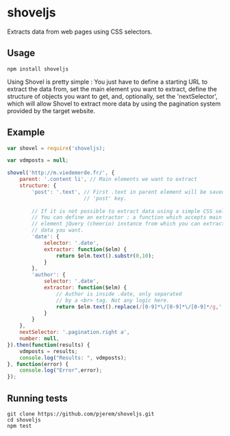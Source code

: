 # shoveljs
Extracts data from web pages using CSS selectors.

## Usage
    npm install shoveljs

Using Shovel is pretty simple : 
You just have to define a starting URL to extract the data from, set the main
element you want to extract, define the structure of objects you want to get,
and, optionally, set the 'nextSelector', which will allow Shovel to extract more
data by using the pagination system provided by the target website.

## Example
``` javascript
var shovel = require('shoveljs);

var vdmposts = null;

shovel('http://m.viedemerde.fr/', {
    parent: '.content li', // Main elements we want to extract
    structure: {
        'post': '.text', // First .text in parent element will be saved into
                         // 'post' key.
                         
        // If it is not possible to extract data using a simple CSS selector
        // You can define an extractor : a function which accepts main
        // element jQuery (cheerio) instance from which you can extract the
        // data you want.
        'date': { 
            selector: '.date', 
            extractor: function($elm) {
                return $elm.text().substr(0,10);
            }
        },
        'author': {
            selector: '.date',
            extractor: function($elm) {
                // Author is inside .date, only separated
                // by a <br> tag. Not any logic here.
                return $elm.text().replace(/[0-9]*\/[0-9]*\/[0-9]*/g,'');
            }
        }
    },
    nextSelector: '.pagination.right a',
    number: null,
}).then(function(results) {
    vdmposts = results;
    console.log("Results: ", vdmposts);
}, function(error) {
    console.log("Error",error);
});
```
## Running tests
    git clone https://github.com/pjerem/shoveljs.git
    cd shoveljs
    npm test